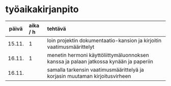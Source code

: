 # työaikakirjanpito

| päivä | aika / h | tehtävä  |
| :----:|:-----| :-----|
| 15.11. | 1    | loin projektin dokumentaatio-kansion ja kirjoitin vaatimusmäärittelyt |
| 16.11. | 1    | menetin hermoni käyttöliittymäluonnoksen kanssa ja palaan jatkossa kynään ja paperiin |
| 16.11. |     | samalla tarkensin vaatimusmäärittelyä ja korjasin muutaman kirjoitusvirheen |
